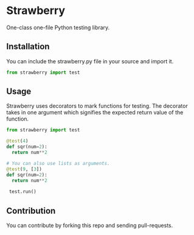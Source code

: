 # Strawberry
One-class one-file Python testing library.

## Installation
You can include the strawberry.py file in your source and import it.
```python 
from strawberry import test
```

## Usage
Strawberry uses decorators to mark functions for testing. The decorator takes in one argument which signifies the expected return value of the function.
```python 
from strawberry import test

@test(4)
def sqr(num=2):
  return num**2

# You can also use lists as arguments.
@test(9, [3])
def sqr(num=2):
  return num**2
 
 test.run()
```
## Contribution
You can contribute by forking this repo and sending pull-requests.
